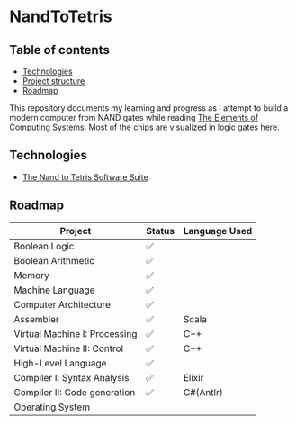 
# NandToTetris

## Table of contents
* [Technologies](#technologies)
* [Project structure](#project-structure)
* [Roadmap](#roadmap)


This repository documents my learning and progress as I attempt to build a modern computer from NAND gates while reading [The Elements of Computing Systems](https://mitpress.mit.edu/books/elements-computing-systems).
Most of the chips are visualized in logic gates [here](https://circuitverse.org/users/224071).


## Technologies
 * [The Nand to Tetris Software Suite](https://www.nand2tetris.org/software)

## Roadmap
| Project                        | Status             | Language Used|
|--------------------------------|--------------------|--------------|
| Boolean Logic                  | :white_check_mark: |              |
| Boolean Arithmetic             | :white_check_mark: |              |
| Memory                         | :white_check_mark: |              |
| Machine Language               | :white_check_mark: |              |
| Computer Architecture          | :white_check_mark: |              |
| Assembler                      | :white_check_mark: | Scala        |
| Virtual Machine I: Processing  | :white_check_mark: | C++          |
| Virtual Machine II: Control    | :white_check_mark: | C++          |
| High-Level Language            | :white_check_mark: |              |
| Compiler I: Syntax Analysis    | :white_check_mark: | Elixir       |
| Compiler II: Code generation   | :white_check_mark: | C#(Antlr)    |
| Operating System               |                    |              |
